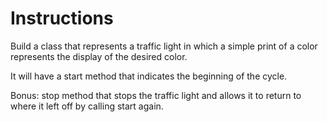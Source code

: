 # Instructions

Build a class that represents a traffic light in which a simple
print of a color represents the display of the desired color.

It will have a start method that indicates the beginning of the cycle.

Bonus: stop method that stops the traffic light and allows it to return to where it left off by calling start again.